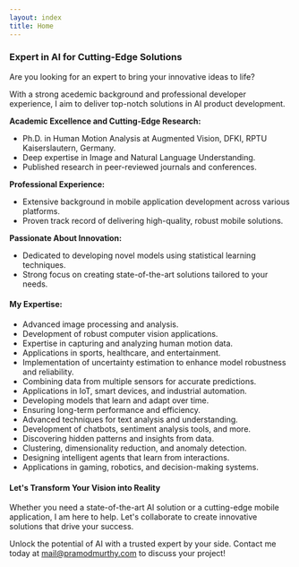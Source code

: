 ```yaml
---
layout: index
title: Home
---
```



### Expert in AI  for Cutting-Edge Solutions

Are you looking for an expert to bring your innovative ideas to life? 

With a strong acedemic background and professional developer experience, I aim to deliver top-notch solutions in AI product development.

**Academic Excellence and Cutting-Edge Research:**
- Ph.D. in Human Motion Analysis at Augmented Vision, DFKI, RPTU Kaiserslautern, Germany.
- Deep expertise in Image and Natural Language Understanding.
- Published research in peer-reviewed journals and conferences.

**Professional Experience:**
- Extensive background in mobile application development across various platforms.
- Proven track record of delivering high-quality, robust mobile solutions.

**Passionate About Innovation:**
- Dedicated to developing novel models using statistical learning techniques.
- Strong focus on creating state-of-the-art solutions tailored to your needs.

#### My Expertise:
- Advanced image processing and analysis.
- Development of robust computer vision applications.
- Expertise in capturing and analyzing human motion data.
- Applications in sports, healthcare, and entertainment.
- Implementation of uncertainty estimation to enhance model robustness and reliability.
- Combining data from multiple sensors for accurate predictions.
- Applications in IoT, smart devices, and industrial automation.
- Developing models that learn and adapt over time.
- Ensuring long-term performance and efficiency.
- Advanced techniques for text analysis and understanding.
- Development of chatbots, sentiment analysis tools, and more.
- Discovering hidden patterns and insights from data.
- Clustering, dimensionality reduction, and anomaly detection.
- Designing intelligent agents that learn from interactions.
- Applications in gaming, robotics, and decision-making systems.

#### Let's Transform Your Vision into Reality

Whether you need a state-of-the-art AI solution or a cutting-edge mobile application, I am here to help. Let's collaborate to create innovative solutions that drive your success.

Unlock the potential of AI with a trusted expert by your side. Contact me today at [mail@pramodmurthy.com](mailto:mail@pramodmurthy.com) to discuss your project!

